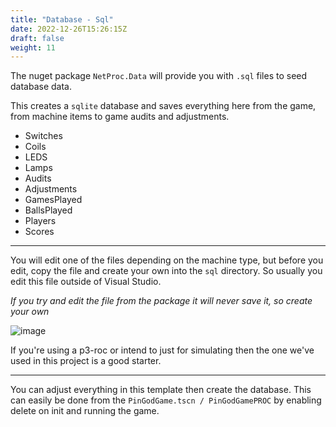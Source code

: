 ```yaml
---
title: "Database - Sql"
date: 2022-12-26T15:26:15Z
draft: false
weight: 11
---
```


The nuget package `NetProc.Data` will provide you with `.sql` files to seed database data.

 This creates a `sqlite` database and saves everything here from the game, from machine items to game audits and adjustments.

 - Switches
 - Coils
 - LEDS
 - Lamps
 - Audits
 - Adjustments
 - GamesPlayed
 - BallsPlayed
 - Players
 - Scores

---

You will edit one of the files depending on the machine type, but before you edit, copy the file and create your own into the `sql` directory. So usually you edit this file outside of Visual Studio.

*If you try and edit the file from the package it will never save it, so create your own*

![image](../../images/p-roc/database-sql.jpg)

If you're using a p3-roc or intend to just for simulating then the one we've used in this project is a good starter.

---

You can adjust everything in this template then create the database. This can easily be done from the `PinGodGame.tscn / PinGodGamePROC` by enabling delete on init and running the game.